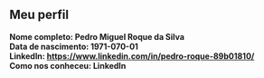 Meu perfil
-------

**Nome completo: Pedro Miguel Roque da Silva**   
**Data de nascimento: 1971-070-01**   
**LinkedIn: https://www.linkedin.com/in/pedro-roque-89b01810/**    
**Como nos conheceu: LinkedIn**   